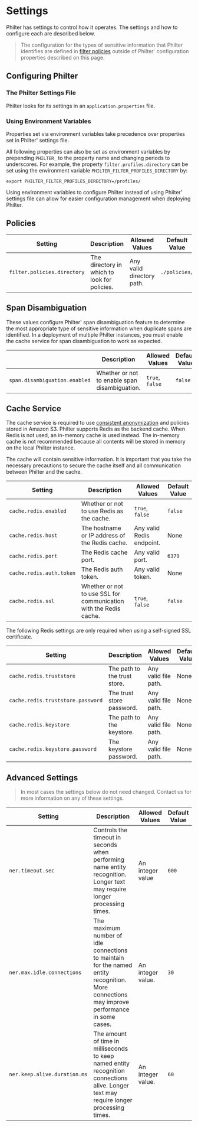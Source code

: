 # Settings

Philter has settings to control how it operates. The settings and how to configure each are described below.

> The configuration for the types of sensitive information that Philter identifies are defined in [filter policies](policies/filter_policies.md) outside of Philter' configuration properties described on this page.

## Configuring Philter

### The Philter Settings File

Philter looks for its settings in an `application.properties` file.

### Using Environment Variables

Properties set via environment variables take precedence over properties set in Philter' settings file.

All following properties can also be set as environment variables by prepending `PHILTER_` to the property name and changing periods to underscores. For example, the property `filter.profiles.directory` can be set using the environment variable `PHILTER_FILTER_PROFILES_DIRECTORY` by:

```
export PHILTER_FILTER_PROFILES_DIRECTORY=/profiles/
```

Using environment variables to configure Philter instead of using Philter' settings file can allow for easier configuration management when deploying Philter.

## Policies

| Setting                     | Description                                  | Allowed Values            | Default Value |
| --------------------------- | -------------------------------------------- | ------------------------- | ------------- |
| `filter.policies.directory` | The directory in which to look for policies. | Any valid directory path. | `./policies/` |

## Span Disambiguation

These values configure Philter' span disambiguation feature to determine the most appropriate type of sensitive information when duplicate spans are identified. In a deployment of multiple Philter instances, you must enable the cache service for span disambiguation to work as expected.

|                               | Description                                   | Allowed Values  | Default Value |
| ----------------------------- | --------------------------------------------- | --------------- | ------------- |
| `span.disambiguation.enabled` | Whether or not to enable span disambiguation. | `true`, `false` | `false`       |

## Cache Service

The cache service is required to use [consistent anonymization](other_features/consistent_anonymization.md) and policies stored in Amazon S3. Philter supports Redis as the backend cache. When Redis is not used, an in-memory cache is used instead. The in-memory cache is not recommended because all contents will be stored in memory on the local Philter instance.

The cache will contain sensitive information. It is important that you take the necessary precautions to secure the cache itself and all communication between Philter and the cache.

| Setting                  | Description                                                       | Allowed Values            | Default Value |
| ------------------------ | ----------------------------------------------------------------- | ------------------------- | ------------- |
| `cache.redis.enabled`    | Whether or not to use Redis as the cache.                         | `true`, `false`           | `false`       |
| `cache.redis.host`       | The hostname or IP address of the Redis cache.                    | Any valid Redis endpoint. | None          |
| `cache.redis.port`       | The Redis cache port.                                             | Any valid port.           | `6379`        |
| `cache.redis.auth.token` | The Redis auth token.                                             | Any valid token.          | None          |
| `cache.redis.ssl`        | Whether or not to use SSL for communication with the Redis cache. | `true`, `false`           | `false`       |

The following Redis settings are only required when using a self-signed SSL certificate.

| Setting                           | Description                  | Allowed Values       | Default Value |
| --------------------------------- | ---------------------------- | -------------------- | ------------- |
| `cache.redis.truststore`          | The path to the trust store. | Any valid file path. | None          |
| `cache.redis.truststore.password` | The trust store password.    | Any valid file path. | None          |
| `cache.redis.keystore`            | The path to the keystore.    | Any valid file path. | None          |
| `cache.redis.keystore.password`   | The keystore password.       | Any valid file path. | None          |

## Advanced Settings

> In most cases the settings below do not need changed. Contact us for more information on any of these settings.

| Setting                      | Description                                                                                                                                  | Allowed Values    | Default Value |
| ---------------------------- | -------------------------------------------------------------------------------------------------------------------------------------------- | ----------------- | ------------- |
| `ner.timeout.sec`            | Controls the timeout in seconds when performing name entity recognition. Longer text may require longer processing times.                    | An integer value  | `600`         |
| `ner.max.idle.connections`   | The maximum number of idle connections to maintain for the named entity recognition. More connections may improve performance in some cases. | An integer value. | `30`          |
| `ner.keep.alive.duration.ms` | The amount of time in milliseconds to keep named entity recognition connections alive. Longer text may require longer processing times.      | An integer value. | `60`          |
